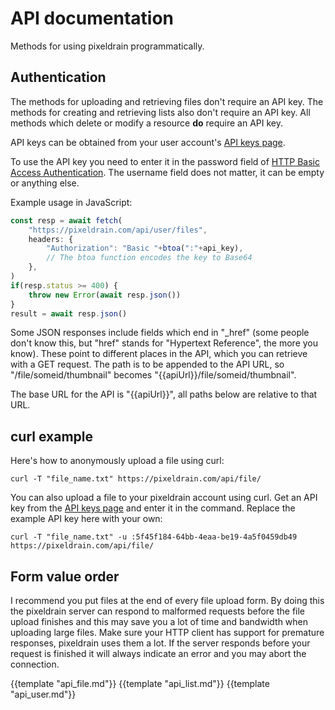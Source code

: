 # API documentation

Methods for using pixeldrain programmatically.

## Authentication

The methods for uploading and retrieving files don't require an API key. The
methods for creating and retrieving lists also don't require an API key. All
methods which delete or modify a resource **do** require an API key.

API keys can be obtained from your user account's [API keys
page](/user/api_keys).

To use the API key you need to enter it in the password field of [HTTP Basic
Access
Authentication](https://en.wikipedia.org/wiki/Basic_access_authentication). The
username field does not matter, it can be empty or anything else.

Example usage in JavaScript:

```js
const resp = await fetch(
	"https://pixeldrain.com/api/user/files",
	headers: {
		"Authorization": "Basic "+btoa(":"+api_key),
		// The btoa function encodes the key to Base64
	},
)
if(resp.status >= 400) {
	throw new Error(await resp.json())
}
result = await resp.json()
```

Some JSON responses include fields which end in "_href" (some people don't know
this, but "href" stands for "Hypertext Reference", the more you know). These
point to different places in the API, which you can retrieve with a GET request.
The path is to be appended to the API URL, so "/file/someid/thumbnail" becomes
"{{apiUrl}}/file/someid/thumbnail".

The base URL for the API is "{{apiUrl}}", all paths below are relative to that
URL.

## curl example

Here's how to anonymously upload a file using curl:

`curl -T "file_name.txt" https://pixeldrain.com/api/file/`

You can also upload a file to your pixeldrain account using curl. Get an API key
from the [API keys page](/user/api_keys) and enter it in the command. Replace
the example API key here with your own:

`curl -T "file_name.txt" -u :5f45f184-64bb-4eaa-be19-4a5f0459db49
https://pixeldrain.com/api/file/`

## Form value order

I recommend you put files at the end of every file upload form. By doing this
the pixeldrain server can respond to malformed requests before the file upload
finishes and this may save you a lot of time and bandwidth when uploading large
files. Make sure your HTTP client has support for premature responses,
pixeldrain uses them a lot. If the server responds before your request is
finished it will always indicate an error and you may abort the connection.


{{template "api_file.md"}}
{{template "api_list.md"}}
{{template "api_user.md"}}
